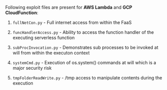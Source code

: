 Following exploit files are present for **AWS Lambda** and **GCP CloudFunction**:

1. `fullNetCon.py` - Full internet access from within the FaaS

2. `funcHandlerAccess.py` - Ability to access the function handler of the executing serverless function

3. `subProcInvocation.py` - Demonstrates sub processes to be invoked at will from within the executon context

4. `systemCmd.py` - Execution of os.system() commands at will which is a major security risk

5. `tmpFolderReadWrite.py` - /tmp access to manipulate contents during the execution
